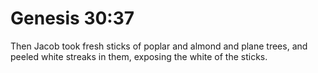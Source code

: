 # Genesis 30:37

Then Jacob took fresh sticks of poplar and almond and plane trees, and peeled white streaks in them, exposing the white of the sticks.
